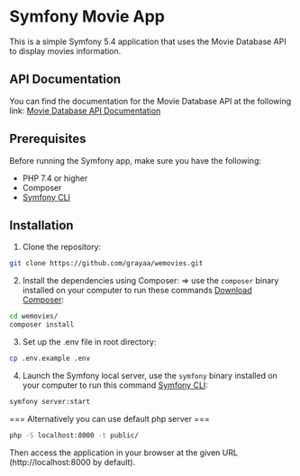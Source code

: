# Symfony Movie App

This is a simple Symfony 5.4 application that uses the Movie Database API to display movies information.

## API Documentation

You can find the documentation for the Movie Database API at the following link:
[Movie Database API Documentation](https://developer.themoviedb.org/reference/intro/getting-started)

## Prerequisites

Before running the Symfony app, make sure you have the following:

- PHP 7.4 or higher
- Composer
- [Symfony CLI](https://symfony.com/download)
## Installation

1. Clone the repository:

```bash
git clone https://github.com/grayaa/wemovies.git
```
2. Install the dependencies using Composer: => use the `composer` binary installed
   on your computer to run these commands [Download Composer](https://getcomposer.org/):

```bash
cd wemovies/
composer install
```

3. Set up the .env file in root directory:

```bash
cp .env.example .env
```
4. Launch the Symfony local server, use the `symfony` binary installed
   on your computer to run this command [Symfony CLI](https://symfony.com/download):

```bash
symfony server:start
```
=== Alternatively you can use default php server ===
```bash
php -S localhost:8000 -t public/
```
Then access the application in your browser at the given URL (http://localhost:8000 by default).